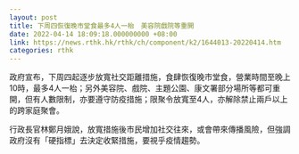 ```yaml
---
layout: post
title: 下周四恢復晚市堂食最多4人一枱　美容院戲院等重開
date: 2022-04-14 18:09:18.000000000 +08:00
link: https://news.rthk.hk/rthk/ch/component/k2/1644013-20220414.htm
categories: rthk
---
```


政府宣布，下周四起逐步放寬社交距離措施，食肆恢復晚市堂食，營業時間至晚上10時，最多4人一枱；另外美容院、戲院、主題公園、康文署部分場所等都可重開，但有人數限制，亦要遵守防疫措施；限聚令放寬至4人，亦解除禁止兩戶以上的跨家庭聚會。

行政長官林鄭月娥說，放寬措施後市民增加社交往來，或會帶來傳播風險，但強調政府沒有「硬指標」去決定收緊措施，要視乎疫情趨勢。

